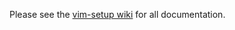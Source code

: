 Please see the [vim-setup wiki](https://github.com/duncan-bayne/vim-setup/wiki) for all documentation.
